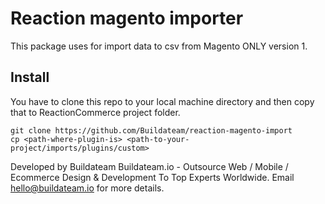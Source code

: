# Reaction magento importer

This package uses for import data to csv from Magento ONLY version 1.

## Install

You have to clone this repo to your local machine directory and then copy that to ReactionCommerce project folder.

```
git clone https://github.com/Buildateam/reaction-magento-import
cp <path-where-plugin-is> <path-to-your-project/imports/plugins/custom>
```

Developed by Buildateam
Buildateam.io - Outsource Web / Mobile / Ecommerce Design & Development To Top Experts Worldwide. 
Email hello@buildateam.io for more details. 
